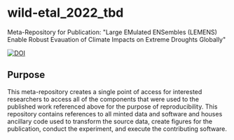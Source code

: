 <!--your zenodo badge here-->

# wild-etal_2022_tbd
Meta-Repository for Publication: "Large EMulated ENSembles (LEMENS) Enable Robust Evauation of Climate Impacts on Extreme Droughts Globally"

[![DOI](https://zenodo.org/badge/265119113.svg)](https://zenodo.org/badge/latestdoi/265119113)

## Purpose
This meta-repository creates a single point of access for interested researchers to access all of the components that were used to the published work referenced above for the purpose of reproducibility. This repository contains references to all minted data and software and houses ancillary code used to transform the source data, create figures for the publication, conduct the experiment, and execute the contributing software.
